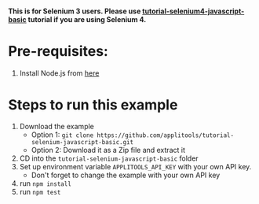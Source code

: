 #### This is for Selenium 3 users. Please use [tutorial-selenium4-javascript-basic](https://github.com/applitools/tutorial-selenium4-javascript-basic) tutorial if you are using Selenium 4.

# Pre-requisites:

1. Install Node.js from [here](https://nodejs.org/en/)

# Steps to run this example

1. Download the example
    * Option 1: `git clone https://github.com/applitools/tutorial-selenium-javascript-basic.git`
    * Option 2: Download it as a Zip file and extract it
2. CD into the `tutorial-selenium-javascript-basic` folder
3. Set up environment variable `APPLITOOLS_API_KEY` with your own API key.
    * Don't forget to change the example with your own API key   
4. run `npm install`
5. run `npm test`
